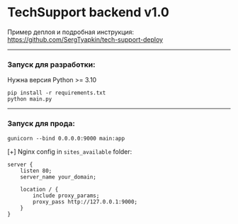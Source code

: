 # TechSupport backend v1.0
Пример деплоя и подробная инструкция: https://github.com/SergTyapkin/tech-support-deploy

---
### Запуск для разработки:
Нужна версия Python >= 3.10
```shell
pip install -r requirements.txt
python main.py
```
---
### Запуск для прода:
```shell
gunicorn --bind 0.0.0.0:9000 main:app
```
[+]
Nginx config in `sites_available` folder:
```nginx
server {
    listen 80;
    server_name your_domain;

    location / {
        include proxy_params;
        proxy_pass http://127.0.0.1:9000;
    }
}
```

